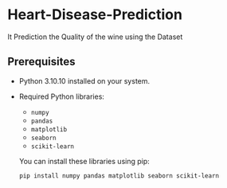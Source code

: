 # Heart-Disease-Prediction

It Prediction the Quality of the wine using the Dataset

## Prerequisites

- Python 3.10.10 installed on your system.
- Required Python libraries:
  - `numpy`
  - `pandas`
  - `matplotlib`
  - `seaborn`
  - `scikit-learn`
  
  You can install these libraries using pip:
  ```
  pip install numpy pandas matplotlib seaborn scikit-learn

  ```
